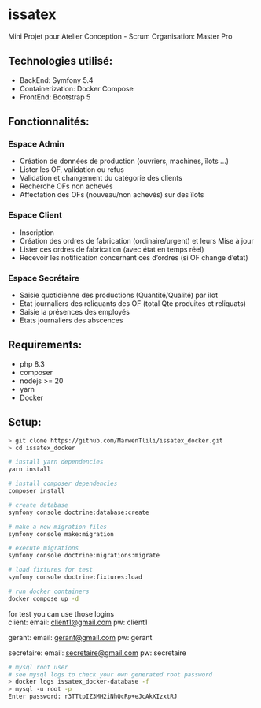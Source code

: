 # issatex

Mini Projet pour Atelier Conception - Scrum Organisation: Master Pro

## Technologies utilisé:
- BackEnd: Symfony 5.4
- Containerization: Docker Compose
- FrontEnd: Bootstrap 5

## Fonctionnalités:
### Espace Admin
- Création de données de production (ouvriers, machines, îlots ...)
- Lister les OF, validation ou refus
- Validation et changement du catégorie des clients
- Recherche OFs non achevés
- Affectation des OFs (nouveau/non achevés) sur des îlots
### Espace Client
- Inscription
- Création des ordres de fabrication (ordinaire/urgent) et leurs Mise à jour
- Lister ces ordres de fabrication (avec état en temps réel)
- Recevoir les notification concernant ces d’ordres (si OF change d’etat)
### Espace Secrétaire
- Saisie quotidienne des productions (Quantité/Qualité) par îlot
- Etat journaliers des reliquants des OF (total Qte produites et reliquats)
- Saisie la présences des employés
- Etats journaliers des abscences
## Requirements:

- php 8.3 
- composer 
- nodejs >= 20
- yarn
- Docker

## Setup:
```bash
> git clone https://github.com/MarwenTlili/issatex_docker.git
> cd issatex_docker
```

```bash
# install yarn dependencies
yarn install

# install composer dependencies
composer install

# create database
symfony console doctrine:database:create

# make a new migration files
symfony console make:migration

# execute migrations
symfony console doctrine:migrations:migrate

# load fixtures for test
symfony console doctrine:fixtures:load

# run docker containers
docker compose up -d
```

for test you can use those logins  
client:
email: client1@gmail.com pw: client1

gerant:
email: gerant@gmail.com pw: gerant

secretaire:
email: secretaire@gmail.com pw: secretaire

```bash
# mysql root user 
# see mysql logs to check your own generated root password
> docker logs issatex_docker-database -f
> mysql -u root -p 
Enter password: r3TTtpIZ3MH2iNhQcRp+eJcAkXIzxtRJ
```
